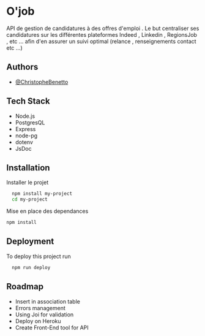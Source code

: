 # O'job

API de gestion de candidatures à des offres d'emploi . Le but centraliser ses candidatures sur les différentes plateformes Indeed , Linkedin , RegionsJob , etc ... afin d'en assurer un suivi optimal (relance , renseignements contact etc ...)


## Authors

- [@ChristopheBenetto](https://www.github.com/ChrisBenetto)

  
## Tech Stack

- Node.js
- PostgresQL
- Express
- node-pg
- dotenv
- JsDoc
  
## Installation 

Installer le projet

```bash 
  npm install my-project
  cd my-project
```

Mise en place des dependances

```bash
npm install
```
    
## Deployment

To deploy this project run

```bash
  npm run deploy
```

  
## Roadmap

- Insert in association table
- Errors management
- Using Joi for validation
- Deploy on Heroku
- Create Front-End tool for API

  